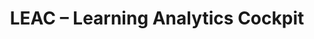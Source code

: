 ---
title: LEAC – Learning Analytics Cockpit
link: na
status: active
time: 03/2022–12/2023
funding: Free state of Saxony, Ministry of Science
---